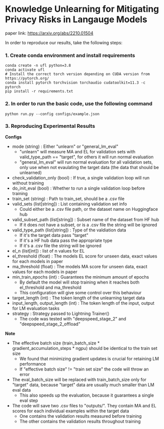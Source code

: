 # Knowledge Unlearning for Mitigating Privacy Risks in Langauge Models

paper link: https://arxiv.org/abs/2210.01504

In order to reproduce our results, take the following steps:
### 1. Create conda environment and install requirements
```
conda create -n ufl python=3.8
conda activate ufl
# Install the correct torch version depending on CUDA version from https://pytorch.org/
conda install pytorch torchvision torchaudio cudatoolkit=11.3 -c pytorch 
pip install -r requirements.txt
```

### 2. In order to run the basic code, use the following command
```
python run.py --config configs/example.json
```

### 3. Reproducing Experimental Results

**Configs**
- mode (string) : Either "unlearn" or "general_lm_eval"
  - "unlearn" will measure MA and EL for validation sets with valid_type_path == "target", for others it will run normal evaluation
  - "general_lm_eval" will run normal evaluation for all validation sets, only use when not evaulating the target data (the data that should be unlearned) 
- check_validation_only (bool) : If true, a single validation loop will run without training
- do_init_eval (bool) : Whether to run a single validation loop before training
- train_set (string) : Path to train_set, should be a .csv file
- valid_sets (list[string]) : List containing validation set info
  - Could either be a .csv file path, or the dataset name on Huggingface hub
- valid_subset_path (list[string]) : Subset name of the dataset from HF hub
  - If it does not have a subset, or is a .csv file the string will be ignored
- valid_type_path (list[string]) : Type of the valdiation data
  - If it's the target data pass "target"
  - If it's a HF hub data pass the appropriate type
  - If it's a .csv file the string will be ignored
- el_n (list[int]) : list of n values for EL
- el_threshold (float) : The models EL score for unseen data, exact values for each models in paper
- ma_threshold (float) : The models MA score for unseen data, exact values for each models in paper
- min_train_epochs (int) : Guarantees the minimum amount of epochs
  - By default the model will stop training when it reaches both el_threshold and ma_threshold
  - This configuration will give some control over this behaviour
- target_length (int) : The token length of the unlearning target data
- input_length, output_length (int) : The token length of the input, output for LM evaluation tasks
- strategy : Strategy passed to Lightning Trainer()
  - The code was tested with "deepspeed_stage_2" and "deepspeed_stage_2_offload"
  
**Note**
- The effective batch size (train_batch_size * gradient_accumulation_steps * ngpu) should be identical to the train set size
  - We found that minimizing gradient updates is crucial for retaining LM performance
  - If "effective batch size" != "train set size" the code will throw an error
- The eval_batch_size will be replaced with train_batch_size only for "target" data, because "target" data are usually much smaller than LM eval data
  - This also speeds up the evaluation, because it guarantees a single eval step
- The code will save two .csv files to "outputs/". They contain MA and EL scores for each individual examples within the target data
  - One contains the validation results measured before training
  - The other contains the validation results throughout training

